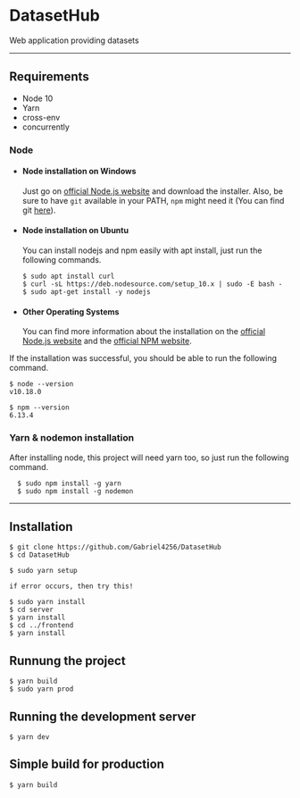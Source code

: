 # DatasetHub

Web application providing datasets

---
## Requirements
* Node 10
* Yarn
* cross-env
* concurrently

### Node
- #### Node installation on Windows

  Just go on [official Node.js website](https://nodejs.org/) and download the installer.
Also, be sure to have `git` available in your PATH, `npm` might need it (You can find git [here](https://git-scm.com/)).

- #### Node installation on Ubuntu

  You can install nodejs and npm easily with apt install, just run the following commands.

      $ sudo apt install curl
      $ curl -sL https://deb.nodesource.com/setup_10.x | sudo -E bash -
      $ sudo apt-get install -y nodejs

- #### Other Operating Systems
  You can find more information about the installation on the [official Node.js website](https://nodejs.org/) and the [official NPM website](https://npmjs.org/).

If the installation was successful, you should be able to run the following command.

    $ node --version
    v10.18.0

    $ npm --version
    6.13.4

###
### Yarn & nodemon installation
  After installing node, this project will need yarn too, so just run the following command.

      $ sudo npm install -g yarn
      $ sudo npm install -g nodemon

---

## Installation

    $ git clone https://github.com/Gabriel4256/DatasetHub
    $ cd DatasetHub
    
    $ sudo yarn setup
    
    if error occurs, then try this!
    
    $ sudo yarn install
    $ cd server 
    $ yarn install
    $ cd ../frontend
    $ yarn install
    
## Runnung the project
    $ yarn build
    $ sudo yarn prod

## Running the development server

    $ yarn dev

## Simple build for production

    $ yarn build
    

